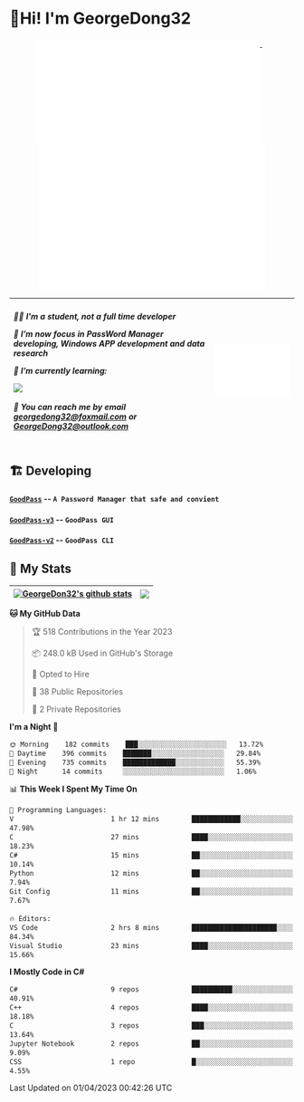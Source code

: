 # 👋Hi! I'm GeorgeDong32
<p align="center">
  <a href="#">
    <img width="400" align="top" src="https://github.com/GeorgeDong32/GeorgeDong32/blob/main/metrics.classic.svg" />
  </a>
  &emsp;
  <a href="#">
    <img width="400" align="top" src="https://github.com/GeorgeDong32/GeorgeDong32/blob/main/metrics.achievements.svg" />
  </a>
</p>

| <h5 align="left"> <p>🧑‍🎓 I'm a student, not a full time developer</p> <p>👀 I’m now focus in PassWord Manager developing, Windows APP development and data research</p> <p>📖 I’m currently learning:</p> <p><img height="28" src="https://skillicons.dev/icons?i=cs,c,cpp,matlab,cmake,py,dotnet,unity" /></p> <p>💬 You can reach me by email georgedong32@foxmail.com or GeorgeDong32@outlook.com</p></h5> | <img width="450" alt="my-commit-calendar" src="https://github.com/GeorgeDong32/GeorgeDong32/blob/main/metrics.plugin.isocalendar.svg" > |
| ------------- | ------------- |

## 🏗️ Developing
#### [`GoodPass`](https://github.com/GeorgeDong32/GoodPass) -- `A Password Manager that safe and convient`
#### [`GoodPass-v3`](https://github.com/GeorgeDong32/GoodPass-v3) -- `GoodPass GUI`
#### [`GoodPass-v2`](https://github.com/GeorgeDong32/GoodPass-v2) -- `GoodPass CLI`

## 🚀 My Stats

| <a href="https://github.com/GeorgeDong32/github-readme-stats"><img align="center" src="https://github-readme-stats-one-topaz-92.vercel.app/api?username=GeorgeDong32&show_icons=true&bg_color=45,34558b,FFFFFF&title_color=FFFFFF&icon_color=F5DF4D&hide_border=1" alt="GeorgeDon32's github stats" /></a> | <a href="https://github.com/GeorgeDong32/github-readme-stats"><img align="center" height="192" src="https://github-readme-stats-one-topaz-92.vercel.app/api/top-langs/?username=GeorgeDong32&layout=compact&bg_color=45,FFFFFF,34558b&title_color=555555&hide_border=1&langs_count=7" /></a> |
| ------------- | ------------- |


<!--START_SECTION:waka-->
**🐱 My GitHub Data** 

> 🏆 518 Contributions in the Year 2023
 > 
> 📦 248.0 kB Used in GitHub's Storage 
 > 
> 💼 Opted to Hire
 > 
> 📜 38 Public Repositories 
 > 
> 🔑 2 Private Repositories  
 > 
**I'm a Night 🦉** 

```text
🌞 Morning    182 commits    ███░░░░░░░░░░░░░░░░░░░░░░   13.72% 
🌆 Daytime    396 commits    ███████░░░░░░░░░░░░░░░░░░   29.84% 
🌃 Evening    735 commits    █████████████░░░░░░░░░░░░   55.39% 
🌙 Night      14 commits     ░░░░░░░░░░░░░░░░░░░░░░░░░   1.06%

```


📊 **This Week I Spent My Time On** 

```text
💬 Programming Languages: 
V                        1 hr 12 mins        ████████████░░░░░░░░░░░░░   47.98% 
C                        27 mins             ████░░░░░░░░░░░░░░░░░░░░░   18.23% 
C#                       15 mins             ██░░░░░░░░░░░░░░░░░░░░░░░   10.14% 
Python                   12 mins             ██░░░░░░░░░░░░░░░░░░░░░░░   7.94% 
Git Config               11 mins             ██░░░░░░░░░░░░░░░░░░░░░░░   7.67%

🔥 Editors: 
VS Code                  2 hrs 8 mins        █████████████████████░░░░   84.34% 
Visual Studio            23 mins             ████░░░░░░░░░░░░░░░░░░░░░   15.66%

```

**I Mostly Code in C#** 

```text
C#                       9 repos             ██████████░░░░░░░░░░░░░░░   40.91% 
C++                      4 repos             ████░░░░░░░░░░░░░░░░░░░░░   18.18% 
C                        3 repos             ███░░░░░░░░░░░░░░░░░░░░░░   13.64% 
Jupyter Notebook         2 repos             ██░░░░░░░░░░░░░░░░░░░░░░░   9.09% 
CSS                      1 repo              █░░░░░░░░░░░░░░░░░░░░░░░░   4.55%

```



 Last Updated on 01/04/2023 00:42:26 UTC
<!--END_SECTION:waka-->

